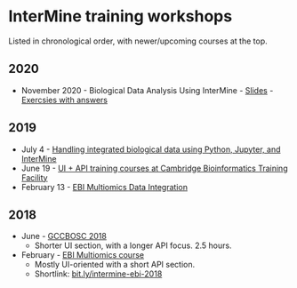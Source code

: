 # InterMine training workshops

Listed in chronological order, with newer/upcoming courses at the top.

## 2020

- November 2020 - Biological Data Analysis Using InterMine
                - [Slides](https://github.com/intermine/training-workshops/tree/master/2020/Genetics/Workshop_GeneticsNov2020.pdf)
                - [Exercsies with answers](https://github.com/intermine/training/workshops/tree/master/2020/Genetics/workshop_exercises_withAnswers_GeneticsNov2020.pdf)

## 2019

- July 4 - [Handling integrated biological data using Python, Jupyter, and InterMine](2019/2019-07-04-gcc-overview)
- June 19 - [UI + API training courses at Cambridge Bioinformatics Training Facility](2019/2019-06-19-genetics-overview)
- February 13 - [EBI Multiomics Data Integration](2019/ebi-multiomics)

## 2018

- June - [GCCBOSC 2018](http://intermine.org/bosc-2018/)
    - Shorter UI section, with a longer API focus. 2.5 hours.
- February - [EBI Multiomics course](https://yochannah.github.io/EBI-multiomics-resources-2018/index.html)
    - Mostly UI-oriented with a short API section.
    - Shortlink: [bit.ly/intermine-ebi-2018](http://bit.ly/intermine-ebi-2018)
